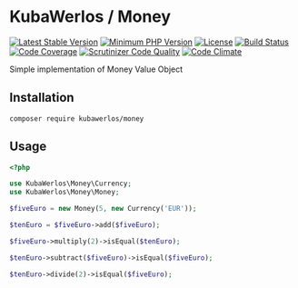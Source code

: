 KubaWerlos / Money
==================

[![Latest Stable Version](https://poser.pugx.org/kubawerlos/money/v/stable)](https://packagist.org/packages/kubawerlos/money)
[![Minimum PHP Version](https://img.shields.io/badge/php-%3E%3D%205.6-8892BF.svg)](https://php.net)
[![License](https://poser.pugx.org/kubawerlos/money/license)](https://packagist.org/packages/kubawerlos/money)
[![Build Status](https://travis-ci.org/kubawerlos/money.svg?branch=master)](https://travis-ci.org/kubawerlos/money)
[![Code Coverage](https://scrutinizer-ci.com/g/kubawerlos/money/badges/coverage.png?b=master)](https://scrutinizer-ci.com/g/kubawerlos/money/?branch=master)
[![Scrutinizer Code Quality](https://scrutinizer-ci.com/g/kubawerlos/money/badges/quality-score.png?b=master)](https://scrutinizer-ci.com/g/kubawerlos/money/?branch=master)
[![Code Climate](https://codeclimate.com/github/kubawerlos/money/badges/gpa.svg)](https://codeclimate.com/github/kubawerlos/money)

Simple implementation of Money Value Object

Installation
------------

    composer require kubawerlos/money


Usage
-----

```php
<?php

use KubaWerlos\Money\Currency;
use KubaWerlos\Money\Money;

$fiveEuro = new Money(5, new Currency('EUR'));

$tenEuro = $fiveEuro->add($fiveEuro);

$fiveEuro->multiply(2)->isEqual($tenEuro);

$tenEuro->subtract($fiveEuro)->isEqual($fiveEuro);

$tenEuro->divide(2)->isEqual($fiveEuro);
```
